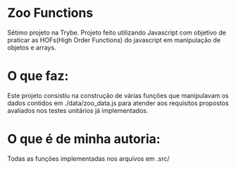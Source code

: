 # Zoo Functions <br>
Sétimo projeto na Trybe. Projeto feito utilizando Javascript com objetivo de praticar as HOFs(High Order Functions) do javascript em manipulação de objetos e arrays.<br>
# O que faz:
Este projeto consistiu na construção de várias funções que manipulavam os dados contidos em ./data/zoo_data.js para atender aos requisitos propostos avaliados nos testes unitários já implementados.
<br>
# O que é de minha autoria: <br>
Todas as funções implementadas nos arquivos em .src/
<!-- Olá, Tryber!
Esse é apenas um arquivo inicial para o README do seu projeto no qual você pode customizar e reutilizar todas as vezes que for executar o trybe-publisher.

Para deixá-lo com a sua cara, basta alterar o seguinte arquivo da sua máquina: ~/.student-repo-publisher/custom/_NEW_README.md

É essencial que você preencha esse documento por conta própria, ok?
Não deixe de usar nossas dicas de escrita de README de projetos, e deixe sua criatividade brilhar!
:warning: IMPORTANTE: você precisa deixar nítido:
- quais arquivos/pastas foram desenvolvidos por você; 
- quais arquivos/pastas foram desenvolvidos por outra pessoa estudante;
- quais arquivos/pastas foram desenvolvidos pela Trybe.
-->
